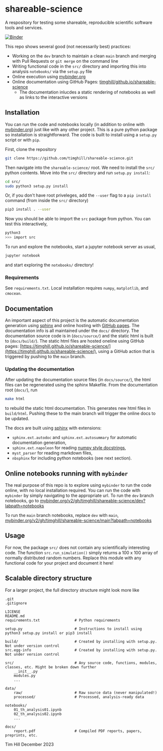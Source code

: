 # shareable-science
A respository for testing some shareable, reproducible scientific software tools and services.

[![Binder](https://mybinder.org/badge_logo.svg)](https://mybinder.org/v2/gh/timghill/shareable-science/main?labpath=notebooks)

This repo shows several good (not necessarily best) practices:

 * Working on the `dev` branch to maintain a clean `main` branch and merging with Pull Requests or `git merge` on the command line
 * Writing functional code in the `src/` directory and importing this into analysis `notebooks/` via the `setup.py` file
 * Online execution using [mybinder.org](https://mybinder.org/)
 * Online documentation using GitHub Pages: [timghill/github.io/shareable-science](https://timghill.github.io/shareable-science/)
   * The documentation inlucdes a static rendering of notebooks as well as links to the interactive versions

## Installation

You can run the code and notebooks locally (in addition to online with [mybinder.org](https://mybinder.org/)) just like with any other project. This is a pure python package so installation is straightforward. The code is built to install using a `setup.py` script or with `pip`.

First, clone the repository

```bash
git clone https://github.com/timghill/shareable-science.git
```

Then navigate into the `shareable-science/` root. We need to install the `src/` python contents. Move into the `src/` directory and run `setup.py install`:

```bash
cd src/
sudo python3 setup.py install
```

Or, if you don't have root priveleges, add the `--user` flag to a `pip install` command (from inside the `src/` directory)

```bash
pip3 install . --user
```

Now you should be able to import the `src` package from python. You can test this interactively,

```bash
python3
>>> import src
```

To run and explore the notebooks, start a jupyter notebook server as usual,

```bash
jupyter notebook
```

and start exploring the `notebooks/` directory!

### Requirements

See `requirements.txt`. Local installation requires `numpy`, `matplotlib`, and `cmocean`.

## Documentation

An important aspect of this project is the automatic documentation generation using [sphinx](https://www.sphinx-doc.org/en/master/) and online hosting with [GitHub pages](https://pages.github.com/). The documentation info is all maintained under the `docs/` directory. The documentation source code is in (`docs/source/`) and the static html is built to (`docs/build/`). The static html files are hosted oneline using GitHub pages: [https://timghill.github.io/shareable-science/](https://timghill.github.io/shareable-science/), using a GitHub action that is triggered by pushing to the `main` branch.

### Updating the documentation

After updating the documentation source files (in `docs/source/`), the html files can be regenerated using the sphinx Makefile. From the documentation root (`docs/`), run

```bash
make html
```

to rebuild the static html documentation. This generates new html files in `build/html`. Pushing these to the main branch will trigger the online docs to be updated.

The docs are built using [sphinx](https://www.sphinx-doc.org/en/master/) with extensions:

 * `sphinx.ext.autodoc` and `sphinx.ext.autosummary` for automatic documentation generation,
 * `sphinx.ext.napoleon` for reading [numpy style docstrings](https://www.sphinx-doc.org/en/master/usage/extensions/napoleon.html),
 * `myst_parser` for reading markdown files,
 * `nbsphinx` for including python notebooks (see next section).


## Online notebooks running with `mybinder`

The real purpose of this repo is to explore using `mybinder` to run the code online, with no local installation required. You can run the code with `mybinder` by simply navigating to the appropriate url. To run the `dev` branch notebooks, go to [mybinder.org/v2/gh/timghill/shareable-science/dev?labpath=notebooks](https://mybinder.org/v2/gh/timghill/shareable-science/dev?labpath=notebooks)

To run the `main` branch notebooks, replace `dev` with `main`, [mybinder.org/v2/gh/timghill/shareable-science/main?labpath=notebooks](https://mybinder.org/v2/gh/timghill/shareable-science/main?labpath=notebooks)

## Usage

For now, the package `src/` does not contain any scientifically interesting code. The function `src.run_simulation()` simply returns a 100 x 100 array of normally distributed random numbers. Replace this module with any functional code for your project and document it here!

## Scalable directory structure

For a larger project, the full directory structure might look more like

```
.git
.gitignore

LICENSE
README.md
requirements.txt                # Python requirements

setup.py                        # Instructions to install using python3 setup.py install or pip3 install

build/                          # Created by installing with setup.py. Not under version control
src.egg-info                    # Created by installing with setup.py. Not under version control

src/                            # Any source code, functions, modules, classes, etc. Might be broken down further
    __init__.py
    modules.py
    ...

data/
    raw/                        # Raw source data (never manipulated!)
    processed/                  # Processed, analysis-ready data

notebooks/
    01_th_analysis01.ipynb
    02_th_analysis02.ipynb
    ...

docs/
    report.pdf                  # Compiled PDF reports, papers, preprints, etc.
```

Tim Hill
December 2023
